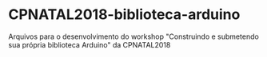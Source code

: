 # CPNATAL2018-biblioteca-arduino
Arquivos para o desenvolvimento do workshop "Construindo e submetendo sua própria biblioteca Arduino" da CPNATAL2018
